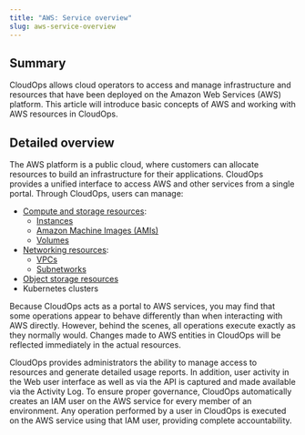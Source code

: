 ```yaml
---
title: "AWS: Service overview"
slug: aws-service-overview
---
```



## Summary

CloudOps allows cloud operators to access and manage infrastructure and resources that have been deployed on the Amazon Web Services \(AWS\) platform. This article will introduce basic concepts of AWS and working with AWS resources in CloudOps.

## Detailed overview

The AWS platform is a public cloud, where customers can allocate resources to build an infrastructure for their applications. CloudOps provides a unified interface to access AWS and other services from a single portal. Through CloudOps, users can manage:

-   [Compute and storage resources](aws-compute.md):
    -   [Instances](aws-instances.md)
    -   [Amazon Machine Images \(AMIs\)](aws-amis.md)
    -   [Volumes](aws-volumes.md)
-   [Networking resources](aws-networking.md):
    -   [VPCs](aws-vpcs.md)
    -   [Subnetworks](aws-subnetworks.md)
-   [Object storage resources](aws-object_storage.md)
-   Kubernetes clusters

Because CloudOps acts as a portal to AWS services, you may find that some operations appear to behave differently than when interacting with AWS directly. However, behind the scenes, all operations execute exactly as they normally would. Changes made to AWS entities in CloudOps will be reflected immediately in the actual resources.

CloudOps provides administrators the ability to manage access to resources and generate detailed usage reports. In addition, user activity in the Web user interface as well as via the API is captured and made available via the Activity Log. To ensure proper governance, CloudOps automatically creates an IAM user on the AWS service for every member of an environment. Any operation performed by a user in CloudOps is executed on the AWS service using that IAM user, providing complete accountability.

